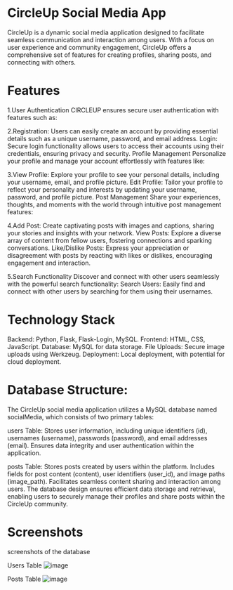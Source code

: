 # CircleUp Social Media App

CircleUp is a dynamic social media application designed to facilitate seamless communication and interaction among users. With a focus on user experience and community engagement, CircleUp offers a comprehensive set of features for creating profiles, sharing posts, and connecting with others.

# Features

1.User Authentication
CIRCLEUP ensures secure user authentication with features such as:

2.Registration: Users can easily create an account by providing essential details such as a unique username, password, and email address.
Login: Secure login functionality allows users to access their accounts using their credentials, ensuring privacy and security.
Profile Management
Personalize your profile and manage your account effortlessly with features like:

3.View Profile: Explore your profile to see your personal details, including your username, email, and profile picture.
Edit Profile: Tailor your profile to reflect your personality and interests by updating your username, password, and profile picture.
Post Management
Share your experiences, thoughts, and moments with the world through intuitive post management features:

4.Add Post: Create captivating posts with images and captions, sharing your stories and insights with your network.
View Posts: Explore a diverse array of content from fellow users, fostering connections and sparking conversations.
Like/Dislike Posts: Express your appreciation or disagreement with posts by reacting with likes or dislikes, encouraging engagement and interaction.

5.Search Functionality
Discover and connect with other users seamlessly with the powerful search functionality:
Search Users: Easily find and connect with other users by searching for them using their usernames.

# Technology Stack

Backend: Python, Flask, Flask-Login, MySQL.
Frontend: HTML, CSS, JavaScript.
Database: MySQL for data storage.
File Uploads: Secure image uploads using Werkzeug.
Deployment: Local deployment, with potential for cloud deployment.

# Database Structure:

The CircleUp social media application utilizes a MySQL database named socialMedia, which consists of two primary tables:

users Table:
Stores user information, including unique identifiers (id), usernames (username), passwords (password), and email addresses (email).
Ensures data integrity and user authentication within the application.

posts Table:
Stores posts created by users within the platform.
Includes fields for post content (content), user identifiers (user_id), and image paths (image_path).
Facilitates seamless content sharing and interaction among users.
The database design ensures efficient data storage and retrieval, enabling users to securely manage their profiles and share posts within the CircleUp community.

# Screenshots

screenshots of the database

Users Table
![image](https://github.com/Abinaya-29751/CIRCLEUP---Social-Media-Application-Backend-/assets/119555358/07dbfa1c-5341-4020-b991-de832e588128)

Posts Table
![image](https://github.com/Abinaya-29751/CIRCLEUP---Social-Media-Application-Backend-/assets/119555358/8d383a6f-9713-444f-9b81-5de9f083bdc5)

